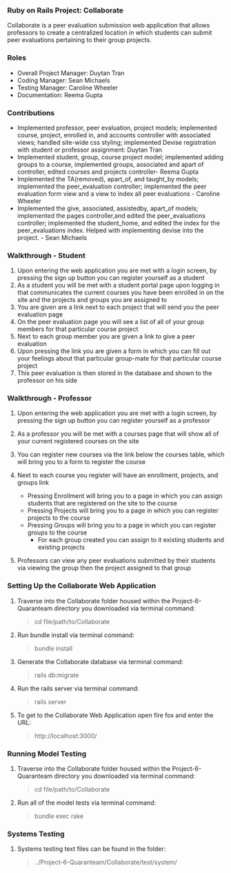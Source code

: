 ### Ruby on Rails Project: Collaborate
Collaborate is a peer evaluation submission web application that allows professors to create a centralized location in which students can submit peer evaluations pertaining to their group projects.

### Roles
* Overall Project Manager: Duytan Tran
* Coding Manager: Sean Michaels
* Testing Manager: Caroline Wheeler
* Documentation: Reema Gupta

### Contributions
* Implemented professor, peer evaluation, project models; implemented course, project, enrolled in, and accounts controller with associated views; handled site-wide css styling; implemented Devise registration with student or professor assignment: Duytan Tran
* Implemented student, group, course project model; implemented adding groups to a course, implemented groups, associated and apart of controller, edited courses and projects controller- Reema Gupta
* Implemented the TA(removed), apart_of, and taught_by models; implemented the peer_evaluation controller; implemented the peer evaluation form view and a view to index all peer evaluations - Caroline Wheeler
* Implemented the give, associated, assistedby, apart_of models; implemented the pages controller,and edited the peer_evaluations controller; implemented the student_home, and edited the index for the peer_evaluations index. Helped with implementing devise into the project.  - Sean Michaels
### Walkthrough - Student
1. Upon entering the web application you are met with a login screen, by pressing the sign up button you can register yourself as a student
1. As a student you will be met with a student portal page upon logging in that communicates the current courses you have been enrolled in on the site and the projects and groups you are assigned to
1. You are given are a link next to each project that will send you the peer evaluation page
1. On the peer evaluation page you will see a list of all of your group members for that particular course project
1. Next to each group member you are given a link to give a peer evaluation
1. Upon pressing the link you are given a form in which you can fill out your feelings about that particular group-mate for that particular course project
1. This peer evaluation is then stored in the database and shown to the professor on his side

### Walkthrough - Professor
1. Upon entering the web application you are met with a login screen, by pressing the sign up button you can register yourself as a professor
1. As a professor you will be met with a courses page that will show all of your current registered courses on the site
1. You can register new courses via the link below the courses table, which will bring you to a form to register the course
1. Next to each course you register will have an enrollment, projects, and groups link
  
   - Pressing Enrollment will bring you to a page in which you can assign students that are registered on the site to the course
   - Pressing Projects will bring you to a page in which you can register projects to the course
   - Pressing Groups will bring you to a page in which you can register groups to the course
      - For each group created you can assign to it existing students and existing projects
1. Professors can view any peer evaluations submitted by their students via viewing the group then the project assigned to that group

### Setting Up the Collaborate Web Application
1. Traverse into the Collaborate folder housed within the Project-6-Quaranteam directory you downloaded via terminal command: 

    >cd file/path/to/Collaborate

1. Run bundle install via terminal command:

    >bundle install

1. Generate the Collaborate database via terminal command:

    >rails db:migrate

1. Run the rails server via terminal command:

    >rails server
    
1. To get to the Collaborate Web Application open fire fox and enter the URL:

    >http://localhost:3000/
    
### Running Model Testing
1. Traverse into the Collaborate folder housed within the Project-6-Quaranteam directory you downloaded via terminal command: 

    >cd file/path/to/Collaborate
    
2. Run all of the model tests via terminal command:

    >bundle exec rake

### Systems Testing
1. Systems testing text files can be found in the folder:

    >../Project-6-Quaranteam/Collaborate/test/system/
